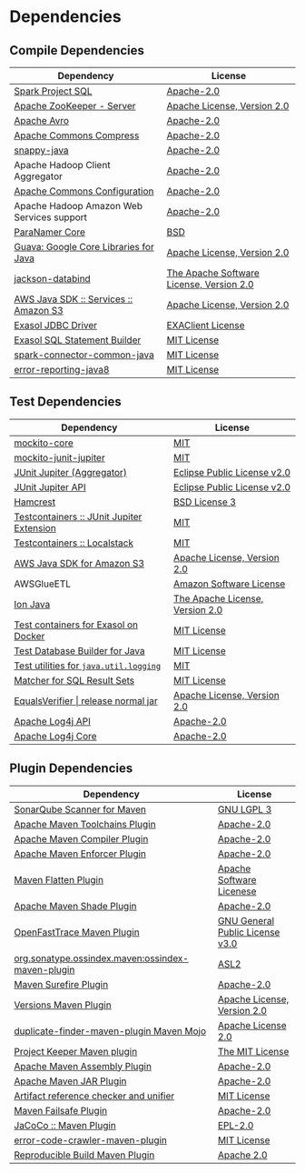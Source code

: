 <!-- @formatter:off -->
# Dependencies

## Compile Dependencies

| Dependency                                  | License                                       |
| ------------------------------------------- | --------------------------------------------- |
| [Spark Project SQL][0]                      | [Apache-2.0][1]                               |
| [Apache ZooKeeper - Server][2]              | [Apache License, Version 2.0][3]              |
| [Apache Avro][4]                            | [Apache-2.0][3]                               |
| [Apache Commons Compress][5]                | [Apache-2.0][3]                               |
| [snappy-java][6]                            | [Apache-2.0][7]                               |
| Apache Hadoop Client Aggregator             | [Apache-2.0][3]                               |
| [Apache Commons Configuration][8]           | [Apache-2.0][3]                               |
| Apache Hadoop Amazon Web Services support   | [Apache-2.0][3]                               |
| [ParaNamer Core][9]                         | [BSD][10]                                     |
| [Guava: Google Core Libraries for Java][11] | [Apache License, Version 2.0][12]             |
| [jackson-databind][13]                      | [The Apache Software License, Version 2.0][3] |
| [AWS Java SDK :: Services :: Amazon S3][14] | [Apache License, Version 2.0][15]             |
| [Exasol JDBC Driver][16]                    | [EXAClient License][17]                       |
| [Exasol SQL Statement Builder][18]          | [MIT License][19]                             |
| [spark-connector-common-java][20]           | [MIT License][21]                             |
| [error-reporting-java8][22]                 | [MIT License][23]                             |

## Test Dependencies

| Dependency                                      | License                              |
| ----------------------------------------------- | ------------------------------------ |
| [mockito-core][24]                              | [MIT][25]                            |
| [mockito-junit-jupiter][24]                     | [MIT][25]                            |
| [JUnit Jupiter (Aggregator)][26]                | [Eclipse Public License v2.0][27]    |
| [JUnit Jupiter API][26]                         | [Eclipse Public License v2.0][27]    |
| [Hamcrest][28]                                  | [BSD License 3][29]                  |
| [Testcontainers :: JUnit Jupiter Extension][30] | [MIT][31]                            |
| [Testcontainers :: Localstack][30]              | [MIT][31]                            |
| [AWS Java SDK for Amazon S3][14]                | [Apache License, Version 2.0][15]    |
| AWSGlueETL                                      | [Amazon Software License][32]        |
| [Ion Java][33]                                  | [The Apache License, Version 2.0][3] |
| [Test containers for Exasol on Docker][34]      | [MIT License][35]                    |
| [Test Database Builder for Java][36]            | [MIT License][37]                    |
| [Test utilities for `java.util.logging`][38]    | [MIT][25]                            |
| [Matcher for SQL Result Sets][39]               | [MIT License][40]                    |
| [EqualsVerifier \| release normal jar][41]      | [Apache License, Version 2.0][3]     |
| [Apache Log4j API][42]                          | [Apache-2.0][3]                      |
| [Apache Log4j Core][43]                         | [Apache-2.0][3]                      |

## Plugin Dependencies

| Dependency                                              | License                               |
| ------------------------------------------------------- | ------------------------------------- |
| [SonarQube Scanner for Maven][44]                       | [GNU LGPL 3][45]                      |
| [Apache Maven Toolchains Plugin][46]                    | [Apache-2.0][3]                       |
| [Apache Maven Compiler Plugin][47]                      | [Apache-2.0][3]                       |
| [Apache Maven Enforcer Plugin][48]                      | [Apache-2.0][3]                       |
| [Maven Flatten Plugin][49]                              | [Apache Software Licenese][3]         |
| [Apache Maven Shade Plugin][50]                         | [Apache-2.0][3]                       |
| [OpenFastTrace Maven Plugin][51]                        | [GNU General Public License v3.0][52] |
| [org.sonatype.ossindex.maven:ossindex-maven-plugin][53] | [ASL2][12]                            |
| [Maven Surefire Plugin][54]                             | [Apache-2.0][3]                       |
| [Versions Maven Plugin][55]                             | [Apache License, Version 2.0][3]      |
| [duplicate-finder-maven-plugin Maven Mojo][56]          | [Apache License 2.0][1]               |
| [Project Keeper Maven plugin][57]                       | [The MIT License][58]                 |
| [Apache Maven Assembly Plugin][59]                      | [Apache-2.0][3]                       |
| [Apache Maven JAR Plugin][60]                           | [Apache-2.0][3]                       |
| [Artifact reference checker and unifier][61]            | [MIT License][62]                     |
| [Maven Failsafe Plugin][63]                             | [Apache-2.0][3]                       |
| [JaCoCo :: Maven Plugin][64]                            | [EPL-2.0][65]                         |
| [error-code-crawler-maven-plugin][66]                   | [MIT License][67]                     |
| [Reproducible Build Maven Plugin][68]                   | [Apache 2.0][12]                      |

[0]: https://spark.apache.org/
[1]: http://www.apache.org/licenses/LICENSE-2.0.html
[2]: http://zookeeper.apache.org/zookeeper
[3]: https://www.apache.org/licenses/LICENSE-2.0.txt
[4]: https://avro.apache.org
[5]: https://commons.apache.org/proper/commons-compress/
[6]: https://github.com/xerial/snappy-java
[7]: https://www.apache.org/licenses/LICENSE-2.0.html
[8]: https://commons.apache.org/proper/commons-configuration/
[9]: https://github.com/paul-hammant/paranamer/paranamer
[10]: LICENSE.txt
[11]: https://github.com/google/guava
[12]: http://www.apache.org/licenses/LICENSE-2.0.txt
[13]: https://github.com/FasterXML/jackson
[14]: https://aws.amazon.com/sdkforjava
[15]: https://aws.amazon.com/apache2.0
[16]: http://www.exasol.com/
[17]: https://repo1.maven.org/maven2/com/exasol/exasol-jdbc/24.1.0/exasol-jdbc-24.1.0-license.txt
[18]: https://github.com/exasol/sql-statement-builder/
[19]: https://github.com/exasol/sql-statement-builder/blob/main/LICENSE
[20]: https://github.com/exasol/spark-connector-common-java/
[21]: https://github.com/exasol/spark-connector-common-java/blob/main/LICENSE
[22]: https://github.com/exasol/error-reporting-java/
[23]: https://github.com/exasol/error-reporting-java/blob/main/LICENSE
[24]: https://github.com/mockito/mockito
[25]: https://opensource.org/licenses/MIT
[26]: https://junit.org/junit5/
[27]: https://www.eclipse.org/legal/epl-v20.html
[28]: http://hamcrest.org/JavaHamcrest/
[29]: http://opensource.org/licenses/BSD-3-Clause
[30]: https://java.testcontainers.org
[31]: http://opensource.org/licenses/MIT
[32]: http://aws.amazon.com/asl/
[33]: https://github.com/amazon-ion/ion-java/
[34]: https://github.com/exasol/exasol-testcontainers/
[35]: https://github.com/exasol/exasol-testcontainers/blob/main/LICENSE
[36]: https://github.com/exasol/test-db-builder-java/
[37]: https://github.com/exasol/test-db-builder-java/blob/main/LICENSE
[38]: https://github.com/exasol/java-util-logging-testing/
[39]: https://github.com/exasol/hamcrest-resultset-matcher/
[40]: https://github.com/exasol/hamcrest-resultset-matcher/blob/main/LICENSE
[41]: https://www.jqno.nl/equalsverifier
[42]: https://logging.apache.org/log4j/2.x/log4j/log4j-api/
[43]: https://logging.apache.org/log4j/2.x/log4j/log4j-core/
[44]: http://sonarsource.github.io/sonar-scanner-maven/
[45]: http://www.gnu.org/licenses/lgpl.txt
[46]: https://maven.apache.org/plugins/maven-toolchains-plugin/
[47]: https://maven.apache.org/plugins/maven-compiler-plugin/
[48]: https://maven.apache.org/enforcer/maven-enforcer-plugin/
[49]: https://www.mojohaus.org/flatten-maven-plugin/
[50]: https://maven.apache.org/plugins/maven-shade-plugin/
[51]: https://github.com/itsallcode/openfasttrace-maven-plugin
[52]: https://www.gnu.org/licenses/gpl-3.0.html
[53]: https://sonatype.github.io/ossindex-maven/maven-plugin/
[54]: https://maven.apache.org/surefire/maven-surefire-plugin/
[55]: https://www.mojohaus.org/versions/versions-maven-plugin/
[56]: https://basepom.github.io/duplicate-finder-maven-plugin
[57]: https://github.com/exasol/project-keeper/
[58]: https://github.com/exasol/project-keeper/blob/main/LICENSE
[59]: https://maven.apache.org/plugins/maven-assembly-plugin/
[60]: https://maven.apache.org/plugins/maven-jar-plugin/
[61]: https://github.com/exasol/artifact-reference-checker-maven-plugin/
[62]: https://github.com/exasol/artifact-reference-checker-maven-plugin/blob/main/LICENSE
[63]: https://maven.apache.org/surefire/maven-failsafe-plugin/
[64]: https://www.jacoco.org/jacoco/trunk/doc/maven.html
[65]: https://www.eclipse.org/legal/epl-2.0/
[66]: https://github.com/exasol/error-code-crawler-maven-plugin/
[67]: https://github.com/exasol/error-code-crawler-maven-plugin/blob/main/LICENSE
[68]: http://zlika.github.io/reproducible-build-maven-plugin
